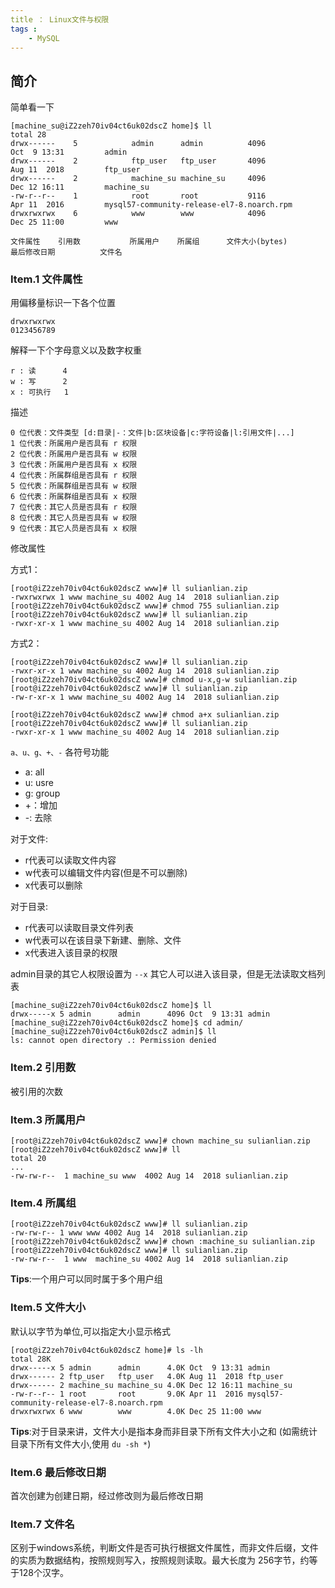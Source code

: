```yaml
---
title ： Linux文件与权限
tags :
	- MySQL
---
```


## 简介

简单看一下

	[machine_su@iZ2zeh70iv04ct6uk02dscZ home]$ ll
	total 28
	drwx------    5            admin      admin          4096               Oct  9 13:31         admin
	drwx------    2            ftp_user   ftp_user       4096               Aug 11  2018         ftp_user
	drwx------    2            machine_su machine_su     4096               Dec 12 16:11         machine_su
	-rw-r--r--    1            root       root           9116               Apr 11  2016         mysql57-community-release-el7-8.noarch.rpm
	drwxrwxrwx    6            www        www            4096               Dec 25 11:00         www
	
	文件属性    引用数           所属用户    所属组      文件大小(bytes)         最后修改日期          文件名


### Item.1 文件属性

用偏移量标识一下各个位置
	
	drwxrwxrwx
	0123456789
	
解释一下个字母意义以及数字权重

	r : 读      4
	w : 写      2
	x : 可执行   1

描述

	0 位代表：文件类型 [d:目录|-：文件|b:区块设备|c:字符设备|l:引用文件|...]
	1 位代表：所属用户是否具有 r 权限 
	2 位代表：所属用户是否具有 w 权限
	3 位代表：所属用户是否具有 x 权限
	4 位代表：所属群组是否具有 r 权限
	5 位代表：所属群组是否具有 w 权限
	6 位代表：所属群组是否具有 x 权限
	7 位代表：其它人员是否具有 r 权限
	8 位代表：其它人员是否具有 w 权限
	9 位代表：其它人员是否具有 x 权限

修改属性

方式1：
	
	[root@iZ2zeh70iv04ct6uk02dscZ www]# ll sulianlian.zip 
	-rwxrwxrwx 1 www machine_su 4002 Aug 14  2018 sulianlian.zip
	[root@iZ2zeh70iv04ct6uk02dscZ www]# chmod 755 sulianlian.zip 
	[root@iZ2zeh70iv04ct6uk02dscZ www]# ll sulianlian.zip 
	-rwxr-xr-x 1 www machine_su 4002 Aug 14  2018 sulianlian.zip 

方式2：
	
	[root@iZ2zeh70iv04ct6uk02dscZ www]# ll sulianlian.zip 
	-rwxr-xr-x 1 www machine_su 4002 Aug 14  2018 sulianlian.zip
	[root@iZ2zeh70iv04ct6uk02dscZ www]# chmod u-x,g-w sulianlian.zip 
	[root@iZ2zeh70iv04ct6uk02dscZ www]# ll sulianlian.zip 
	-rw-r-xr-x 1 www machine_su 4002 Aug 14  2018 sulianlian.zip

	[root@iZ2zeh70iv04ct6uk02dscZ www]# chmod a+x sulianlian.zip 
	[root@iZ2zeh70iv04ct6uk02dscZ www]# ll sulianlian.zip 
	-rwxr-xr-x 1 www machine_su 4002 Aug 14  2018 sulianlian.zip

`a、u、g、+、-` 各符号功能
		
- a: all 
- u: usre 
- g: group 
- +：增加 
- -: 去除
 
对于文件:

- 	r代表可以读取文件内容
- 	w代表可以编辑文件内容(但是不可以删除)
- 	x代表可以删除

对于目录:
	
- 	r代表可以读取目录文件列表
- 	w代表可以在该目录下新建、删除、文件
- 	x代表进入该目录的权限

admin目录的其它人权限设置为 `--x` 其它人可以进入该目录，但是无法读取文档列表

	[machine_su@iZ2zeh70iv04ct6uk02dscZ home]$ ll
	drwx-----x 5 admin      admin      4096 Oct  9 13:31 admin	
	[machine_su@iZ2zeh70iv04ct6uk02dscZ home]$ cd admin/
	[machine_su@iZ2zeh70iv04ct6uk02dscZ admin]$ ll
	ls: cannot open directory .: Permission denied

### Item.2 引用数

被引用的次数

### Item.3 所属用户
	
	[root@iZ2zeh70iv04ct6uk02dscZ www]# chown machine_su sulianlian.zip 
	[root@iZ2zeh70iv04ct6uk02dscZ www]# ll
	total 20
	...
	-rw-rw-r--  1 machine_su www  4002 Aug 14  2018 sulianlian.zip

### Item.4 所属组
	
	[root@iZ2zeh70iv04ct6uk02dscZ www]# ll sulianlian.zip 
	-rw-rw-r-- 1 www www 4002 Aug 14  2018 sulianlian.zip
	[root@iZ2zeh70iv04ct6uk02dscZ www]# chown :machine_su sulianlian.zip 
	[root@iZ2zeh70iv04ct6uk02dscZ www]# ll sulianlian.zip 
	-rw-rw-r--  1 www  machine_su 4002 Aug 14  2018 sulianlian.zip

**Tips**:一个用户可以同时属于多个用户组

### Item.5 文件大小

默认以字节为单位,可以指定大小显示格式

	[root@iZ2zeh70iv04ct6uk02dscZ home]# ls -lh
	total 28K
	drwx-----x 5 admin      admin      4.0K Oct  9 13:31 admin
	drwx------ 2 ftp_user   ftp_user   4.0K Aug 11  2018 ftp_user
	drwx------ 2 machine_su machine_su 4.0K Dec 12 16:11 machine_su
	-rw-r--r-- 1 root       root       9.0K Apr 11  2016 mysql57-community-release-el7-8.noarch.rpm
	drwxrwxrwx 6 www        www        4.0K Dec 25 11:00 www

**Tips**:对于目录来讲，文件大小是指本身而非目录下所有文件大小之和 (如需统计目录下所有文件大小,使用 `du -sh *`)

### Item.6 最后修改日期

首次创建为创建日期，经过修改则为最后修改日期	

### Item.7 文件名

区别于windows系统，判断文件是否可执行根据文件属性，而非文件后缀，文件的实质为数据结构，按照规则写入，按照规则读取。最大长度为
256字节，约等于128个汉字。